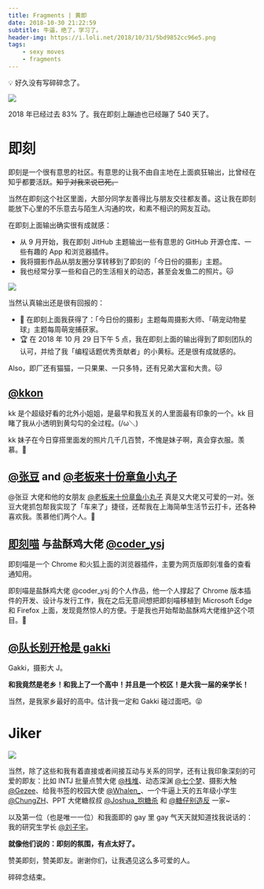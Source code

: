 ```yaml
---
title: Fragments | 黄即
date: 2018-10-30 21:22:59
subtitle: 牛逼，绝了，学习了。
header-img: https://i.loli.net/2018/10/31/5bd9852cc96e5.png
tags:
    - sexy moves
    - fragments
---
```


💡 好久没有写碎碎念了。

![](https://i.loli.net/2018/10/31/5bd94bb70d2ea.png)

2018 年已经过去 83% 了。我在即刻上蹦迪也已经蹦了 540 天了。

# 即刻

即刻是一个很有意思的社区。有意思的让我不由自主地在上面疯狂输出，比曾经在知乎都要活跃。~~知乎对我来说已死。~~

当然在即刻这个社区里面，大部分同学友善得比与朋友交往都友善。这让我在即刻能放下心里的不乐意去与陌生人沟通的坎，和素不相识的网友互动。

在即刻上面输出确实很有成就感：

- 从 9 月开始，我在即刻 JitHub 主题输出一些有意思的 GitHub 开源仓库、一些有趣的 App 和浏览器插件。
- 我将摄影作品从朋友圈分享转移到了即刻的「今日份的摄影」主题。
- 我也经常分享一些和自己的生活相关的动态，甚至会发鱼二的照片。🐱

![](https://i.loli.net/2018/10/30/5bd85ebca775b.png)

当然认真输出还是很有回报的：

- 🎈 在即刻上面我获得了：「今日份的摄影」主题每周摄影大师、「萌宠动物星球」主题每周萌宠捕获家。
- 🏆 在 2018 年 10 月 29 日下午 5 点，我在即刻上面的输出得到了即刻团队的认可，并给了我「编程话题优秀贡献者」的小黄标。还是很有成就感的。

Also，即厂还有猫猫，一只果果、一只多特，还有兄弟大富和大贵。🐱

## [@kkon](https://web.okjike.com/user/A1D88001-3BDB-4557-BAD5-BBE076828615/post)

kk 是个超级好看的北外小姐姐，是最早和我互关的人里面最有印象的一个。kk 目睹了我从小透明到黄勾勾的全过程。(/ω＼) 

kk 妹子在今日穿搭里面发的照片几千几百赞，不愧是妹子啊，真会穿衣服。羡慕。🎀

## [@张豆](https://web.okjike.com/user/5c8de6be-4e14-4bf5-b02a-7a97ae19c246/post) and [@老板来十份章鱼小丸子](https://web.okjike.com/user/60c330f1-bb90-450a-9ec3-6dc9959efbd9/post)

@张豆 大佬和他的女朋友 [@老板来十份章鱼小丸子](https://web.okjike.com/user/60c330f1-bb90-450a-9ec3-6dc9959efbd9/post) 真是又大佬又可爱的一对。张豆大佬抓包帮我实现了「车来了」捷径，还帮我在上海简单生活节云打卡，还各种喜欢我。羡慕他们两个人。🎁

## [即刻喵](https://github.com/coder-ysj/jike-meow) 与盐酥鸡大佬 [@coder_ysj](https://web.okjike.com/user/F39BF844-7BF9-4754-8E7C-189CA3A35644/post)

即刻喵是一个 Chrome 和火狐上面的浏览器插件，主要为网页版即刻准备的查看通知用。

即刻喵是盐酥鸡大佬 @coder_ysj 的个人作品，他一个人撑起了 Chrome 版本插件的开发、设计与发行工作，我在之后无意间想把即刻喵移植到 Microsoft Edge 和 Firefox 上面，发现竟然惊人的方便。于是我也开始帮助盐酥鸡大佬维护这个项目。🍗

## [@队长别开枪是 gakki](https://web.okjike.com/user/56E4571C-B9CB-4A6D-BBC3-FFEDD8762655/post)

Gakki，摄影大 J。

**和我竟然是老乡！和我上了一个高中！并且是一个校区！是大我一届的亲学长！**

当然，是我家乡最好的高中。估计我一定和 Gakki 碰过面吧。😝

# Jiker

![](https://i.loli.net/2018/10/31/5bd947b278c0c.png)

当然，除了这些和我有着直接或者间接互动与关系的同学，还有让我印象深刻的可爱的即友：比如 INTJ 批量点赞大佬 [@栈堆](https://web.okjike.com/user/hoter/post)、动态深渊 [@七个梦](https://web.okjike.com/user/3c501eb2-ecf0-47d5-95c2-fdef3ba2c1b3/post)、摄影大触 [@Gezee](https://web.okjike.com/user/BC3E16C6-CDB5-420C-99AB-69978E1C9CBC/post)、给我书签的校园大使 [@Whalen_](https://web.okjike.com/user/A28DD7CD-22FA-4B7F-A989-A8C227408ADD/post)、一个牛逼上天的五年级小学生 [@ChungZH](https://web.okjike.com/user/5755a791-fb07-4b43-807c-3385334195c9/post)、PPT 大佬糖叔叔 [@Joshua_抱糖杀](https://web.okjike.com/user/97759a91-6a5a-4266-8a2a-86b30746bb77/post) 和 [@糖仔别造反](https://web.okjike.com/user/7c41d301-806d-406b-bec0-6c6c339452ae/post) 一家~

以及第一位（也是唯一一位）和我面即的 gay 里 gay 气天天就知道找我说话的：我的研究生学长 [@刘子宇](https://web.okjike.com/user/flyfanr/post)。

**就像他们说的：即刻的氛围，有点太好了。**

赞美即刻，赞美即友。谢谢你们，让我遇见这么多可爱的人。

碎碎念结束。